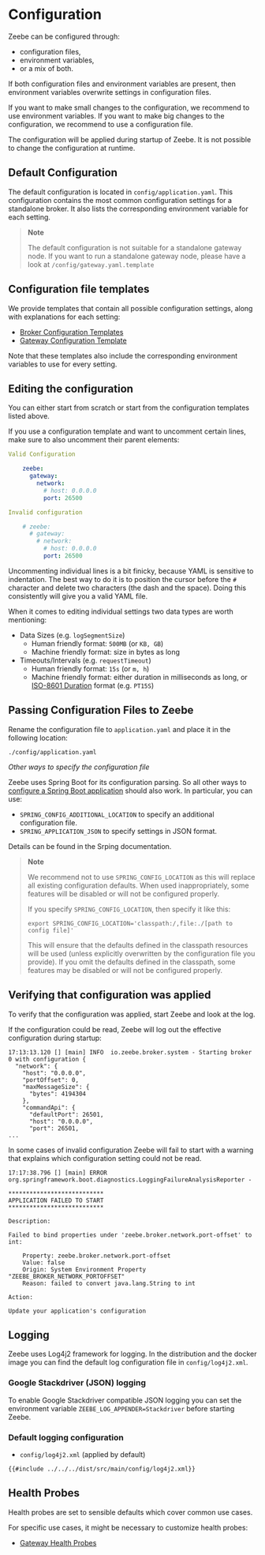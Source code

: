 # Configuration

Zeebe can be configured through:
 * configuration files,
 * environment variables,
 * or a mix of both.

If both configuration files and environment variables are present, then environment variables overwrite settings in configuration files.

If you want to make small changes to the configuration, we recommend to use environment variables.
If you want to make big changes to the configuration, we recommend to use a configuration file.

The configuration will be applied during startup of Zeebe. It is not possible to change the configuration at runtime.

## Default Configuration
The default configuration is located in `config/application.yaml`. This configuration contains the most common configuration settings for a standalone broker. It also lists the corresponding environment variable for each setting.

> **Note**
>
> The default configuration is not suitable for a standalone gateway node. If you want to run a standalone gateway node, please have a look at `/config/gateway.yaml.template`


## Configuration file templates
We provide templates that contain all possible configuration settings, along with explanations for each setting:
* [Broker Configuration Templates](/appendix/broker-config-template.md)
* [Gateway Configuration Template](/appendix/gateway-config-template.md)

Note that these templates also include the corresponding environment variables to use for every setting.

## Editing the configuration
You can either start from scratch or start from the configuration templates listed above.

If you use a configuration template and want to uncomment certain lines, make sure to also uncomment their parent elements:

```yaml
Valid Configuration

    zeebe:
      gateway:
        network:
          # host: 0.0.0.0
          port: 26500

Invalid configuration

    # zeebe:
      # gateway:
        # network:
          # host: 0.0.0.0
          port: 26500
```

Uncommenting individual lines is a bit finicky, because YAML is sensitive to indentation. The best way to do it is to position the cursor before the `#` character and delete two characters (the dash and the space). Doing this consistently will give you a valid YAML file.

When it comes to editing individual settings two data types are worth mentioning:
* Data Sizes (e.g. `logSegmentSize`)
  * Human friendly format: `500MB` (or `KB, GB`)
  * Machine friendly format: size in bytes as long
* Timeouts/Intervals (e.g. `requestTimeout`)
  * Human friendly format: `15s` (or `m, h`)
  * Machine friendly format: either duration in milliseconds as long, or [ISO-8601 Duration](ttps://en.wikipedia.org/wiki/ISO_8601#Durations) format (e.g. `PT15S`)

## Passing Configuration Files to Zeebe
Rename the configuration file to `application.yaml` and place it in the following location:
```shell script
./config/application.yaml
```

*Other ways to specify the configuration file*

Zeebe uses Spring Boot for its configuration parsing. So all other ways to [configure a Spring Boot application](https://docs.spring.io/spring-boot/docs/current/reference/html/spring-boot-features.html#boot-features-external-config) should also work. In particular,
you can use:
* `SPRING_CONFIG_ADDITIONAL_LOCATION` to specify an additional configuration file.
* `SPRING_APPLICATION_JSON` to specify settings in JSON format.

Details can be found in the Srping documentation.

> **Note**
>
> We recommend not to use `SPRING_CONFIG_LOCATION` as this will replace all existing configuration defaults.
> When used inappropriately, some features will be disabled or will not be configured properly.
>
> If you specify `SPRING_CONFIG_LOCATION`, then specify it like this:
> ```shell script
> export SPRING_CONFIG_LOCATION='classpath:/,file:./[path to config file]'
> ```
> This will ensure that the defaults defined in the classpath resources will be used (unless explicitly overwritten by the configuration file you provide). If you omit the defaults defined in the classpath, some features may be disabled or will not be configured properly.


## Verifying that configuration was applied
To verify that the configuration was applied, start Zeebe and look at the log.

If the configuration could be read, Zeebe will log out the effective configuration during startup:

```
17:13:13.120 [] [main] INFO  io.zeebe.broker.system - Starting broker 0 with configuration {
  "network": {
    "host": "0.0.0.0",
    "portOffset": 0,
    "maxMessageSize": {
      "bytes": 4194304
    },
    "commandApi": {
      "defaultPort": 26501,
      "host": "0.0.0.0",
      "port": 26501,
...
```

In some cases of invalid configuration Zeebe will fail to start with a warning that explains which configuration setting could not be read.
```
17:17:38.796 [] [main] ERROR org.springframework.boot.diagnostics.LoggingFailureAnalysisReporter -

***************************
APPLICATION FAILED TO START
***************************

Description:

Failed to bind properties under 'zeebe.broker.network.port-offset' to int:

    Property: zeebe.broker.network.port-offset
    Value: false
    Origin: System Environment Property "ZEEBE_BROKER_NETWORK_PORTOFFSET"
    Reason: failed to convert java.lang.String to int

Action:

Update your application's configuration
```

## Logging

Zeebe uses Log4j2 framework for logging. In the distribution and the docker image you can find the default log configuration file in `config/log4j2.xml`.

### Google Stackdriver (JSON) logging

To enable Google Stackdriver compatible JSON logging you can set the environment variable `ZEEBE_LOG_APPENDER=Stackdriver` before starting Zeebe.

### Default logging configuration

* `config/log4j2.xml` (applied by default)

```
{{#include ../../../dist/src/main/config/log4j2.xml}}
```

## Health Probes
Health probes are set to sensible defaults which cover common use cases.

For specific use cases, it might be necessary to customize health probes:
* [Gateway Health Probes](/appendix/gateway-health-probes.md)
